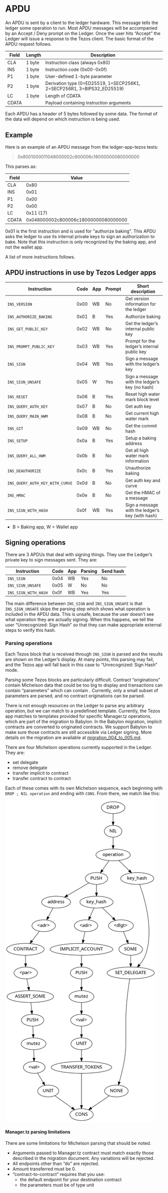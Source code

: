 # APDU

An APDU is sent by a client to the ledger hardware. This message tells
the ledger some operation to run. Most APDU messages will be
accompanied by an Accept / Deny prompt on the Ledger. Once the user
hits “Accept” the Ledger will issue a response to the Tezos client.
The basic format of the APDU request follows.

| Field | Length | Description                                                             |
|-------|--------|-------------------------------------------------------------------------|
| CLA   | 1 byte | Instruction class (always 0x80)                                         |
| INS   | 1 byte | Instruction code (0x00-0x0f)                                            |
| P1    | 1 byte | User-defined 1-byte parameter                                           |
| P2    | 1 byte | Derivation type (0=ED25519, 1=SECP256K1, 2=SECP256R1, 3=BIPS32_ED25519) |
| LC    | 1 byte | Length of CDATA                                                         |
| CDATA | <LC>   | Payload containing instruction arguments                                |

Each APDU has a header of 5 bytes followed by some data. The format of
the data will depend on which instruction is being used.

## Example

Here is an example of an APDU message from the ledger-app-tezos tests:

> 0x8001000011048000002c800006c18000000080000000

This parses as:

| Field | Value                                |
|-------|--------------------------------------|
| CLA   | 0x80                                 |
| INS   | 0x01                                 |
| P1    | 0x00                                 |
| P2    | 0x00                                 |
| LC    | 0x11 (17)                            |
| CDATA | 0x048000002c800006c18000000080000000 |

0x01 is the first instruction and is used for "authorize baking". This
APDU asks the ledger to use its internal private keys to sign an
authorization to bake. Note that this instruction is only recognized
by the baking app, and not the wallet app.

A list of more instructions follows.

## APDU instructions in use by Tezos Ledger apps

| Instruction                     | Code | App | Prompt | Short description                                |
|---------------------------------|------|-----|--------|--------------------------------------------------|
| `INS_VERSION`                   | 0x00 | WB  | No     | Get version information for the ledger           |
| `INS_AUTHORIZE_BAKING`          | 0x01 | B   | Yes    | Authorize baking                                 |
| `INS_GET_PUBLIC_KEY`            | 0x02 | WB  | No     | Get the ledger’s internal public key             |
| `INS_PROMPT_PUBLIC_KEY`         | 0x03 | WB  | Yes    | Prompt for the ledger’s internal public key      |
| `INS_SIGN`                      | 0x04 | WB  | Yes    | Sign a message with the ledger’s key             |
| `INS_SIGN_UNSAFE`               | 0x05 | W   | Yes    | Sign a message with the ledger’s key (no hash)   |
| `INS_RESET`                     | 0x06 | B   | Yes    | Reset high water mark block level                |
| `INS_QUERY_AUTH_KEY`            | 0x07 | B   | No     | Get auth key                                     |
| `INS_QUERY_MAIN_HWM`            | 0x08 | B   | No     | Get current high water mark                      |
| `INS_GIT`                       | 0x09 | WB  | No     | Get the commit hash                              |
| `INS_SETUP`                     | 0x0a | B   | Yes    | Setup a baking address                           |
| `INS_QUERY_ALL_HWM`             | 0x0b | B   | No     | Get all high water mark information              |
| `INS_DEAUTHORIZE`               | 0x0c | B   | Yes    | Unauthorize baking                               |
| `INS_QUERY_AUTH_KEY_WITH_CURVE` | 0x0d | B   | No     | Get auth key and curve                           |
| `INS_HMAC`                      | 0x0e | B   | No     | Get the HMAC of a message                        |
| `INS_SIGN_WITH_HASH`            | 0x0f | WB  | Yes    | Sign a message with the ledger’s key (with hash) |

- B = Baking app, W = Wallet app

## Signing operations

There are 3 APDUs that deal with signing things. They use the Ledger’s
private key to sign messages sent. They are:

| Instruction          | Code | App | Parsing | Send hash |
|----------------------|------|-----|---------|-----------|
| `INS_SIGN`           | 0x04 | WB  | Yes     | No        |
| `INS_SIGN_UNSAFE`    | 0x05 | W   | No      | No        |
| `INS_SIGN_WITH_HASH` | 0x0f | WB  | Yes     | Yes       |

The main difference between `INS_SIGN` and `INS_SIGN_UNSAFE` is that
`INS_SIGN_UNSAFE` skips the parsing step which shows what operation is
included in the APDU data. This is unsafe, because the user doesn’t
see what operation they are actually signing. When this happens, we
tell the user “Unrecognized: Sign Hash” so that they can make
appropriate external steps to verify this hash.

### Parsing operations

Each Tezos block that is received through `INS_SIGN` is parsed and the
results are shown on the Ledger’s display. At many points, this
parsing may fail, and the Tezos app will fall back in this case to
“Unrecognized: Sign Hash” mode.

Parsing some Tezos blocks are particularly difficult. Contract
“originations” contain Michelson data that could be too big to display
and transactions can contain “parameters” which can contain .
Currently, only a small subset of parameters are parsed, and no
contract originations can be parsed.

There is not enough resources on the Ledger to parse any arbitrary
operation, but we can match to a predefined template. Currently, the
Tezos app matches to templates provided for specific Manager.tz
operations, which are part of the migration to Babylon. In the Babylon
migration, implicit contracts are converted to originated contracts.
We support Babylon to make sure those contracts are still accessible
via Ledger signing. More details on the migration are available at
[migration_004_to_005.md](https://gitlab.com/cryptiumlabs/tezos/blob/master/specs/migration_004_to_005.md).

There are four Michelson operations currently supported in the Ledger.
They are:

- set delegate
- remove delegate
- transfer implicit to contract
- transfer contract to contract

Each of these comes with its own Michelson sequence, each beginning
with `DROP ; NIL operation` and ending with `CONS`. From there, we
match like this:

![Michelson manager.tz ops graph](michelson_ops.png)

#### Manager.tz parsing limitations

There are some limitations for Michelson parsing that should be noted.

- Arguments passed to Manager.tz contract must match exactly those
  described in the migration document. Any variations will be
  rejected.
- All endpoints other than “do” are rejected.
- Amount transferred must be 0.
- “contract-to-contract” requires that you use:
  - the default endpoint for your destination contract
  - the parameters must be of type unit

